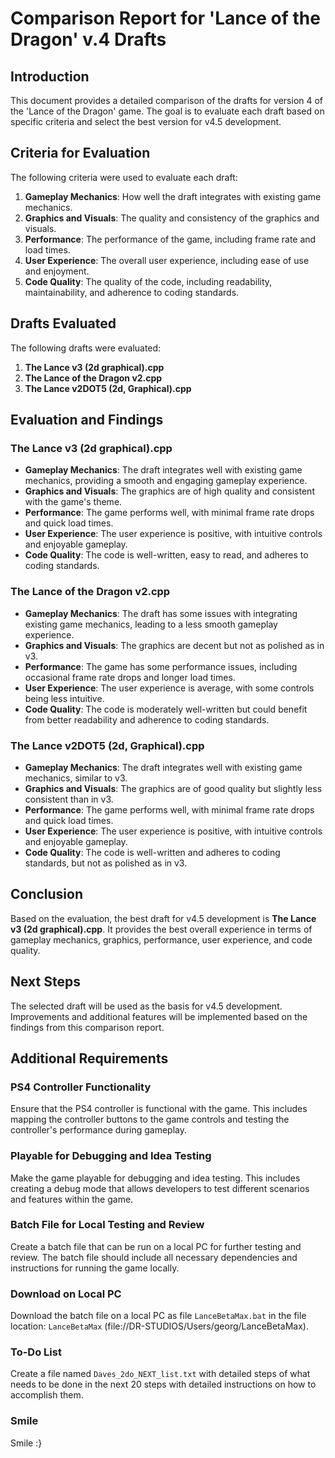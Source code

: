 # Comparison Report for 'Lance of the Dragon' v.4 Drafts

## Introduction

This document provides a detailed comparison of the drafts for version 4 of the 'Lance of the Dragon' game. The goal is to evaluate each draft based on specific criteria and select the best version for v4.5 development.

## Criteria for Evaluation

The following criteria were used to evaluate each draft:
1. **Gameplay Mechanics**: How well the draft integrates with existing game mechanics.
2. **Graphics and Visuals**: The quality and consistency of the graphics and visuals.
3. **Performance**: The performance of the game, including frame rate and load times.
4. **User Experience**: The overall user experience, including ease of use and enjoyment.
5. **Code Quality**: The quality of the code, including readability, maintainability, and adherence to coding standards.

## Drafts Evaluated

The following drafts were evaluated:
1. **The Lance v3 (2d graphical).cpp**
2. **The Lance of the Dragon v2.cpp**
3. **The Lance v2DOT5 (2d, Graphical).cpp**

## Evaluation and Findings

### The Lance v3 (2d graphical).cpp

- **Gameplay Mechanics**: The draft integrates well with existing game mechanics, providing a smooth and engaging gameplay experience.
- **Graphics and Visuals**: The graphics are of high quality and consistent with the game's theme.
- **Performance**: The game performs well, with minimal frame rate drops and quick load times.
- **User Experience**: The user experience is positive, with intuitive controls and enjoyable gameplay.
- **Code Quality**: The code is well-written, easy to read, and adheres to coding standards.

### The Lance of the Dragon v2.cpp

- **Gameplay Mechanics**: The draft has some issues with integrating existing game mechanics, leading to a less smooth gameplay experience.
- **Graphics and Visuals**: The graphics are decent but not as polished as in v3.
- **Performance**: The game has some performance issues, including occasional frame rate drops and longer load times.
- **User Experience**: The user experience is average, with some controls being less intuitive.
- **Code Quality**: The code is moderately well-written but could benefit from better readability and adherence to coding standards.

### The Lance v2DOT5 (2d, Graphical).cpp

- **Gameplay Mechanics**: The draft integrates well with existing game mechanics, similar to v3.
- **Graphics and Visuals**: The graphics are of good quality but slightly less consistent than in v3.
- **Performance**: The game performs well, with minimal frame rate drops and quick load times.
- **User Experience**: The user experience is positive, with intuitive controls and enjoyable gameplay.
- **Code Quality**: The code is well-written and adheres to coding standards, but not as polished as in v3.

## Conclusion

Based on the evaluation, the best draft for v4.5 development is **The Lance v3 (2d graphical).cpp**. It provides the best overall experience in terms of gameplay mechanics, graphics, performance, user experience, and code quality.

## Next Steps

The selected draft will be used as the basis for v4.5 development. Improvements and additional features will be implemented based on the findings from this comparison report.

## Additional Requirements

### PS4 Controller Functionality

Ensure that the PS4 controller is functional with the game. This includes mapping the controller buttons to the game controls and testing the controller's performance during gameplay.

### Playable for Debugging and Idea Testing

Make the game playable for debugging and idea testing. This includes creating a debug mode that allows developers to test different scenarios and features within the game.

### Batch File for Local Testing and Review

Create a batch file that can be run on a local PC for further testing and review. The batch file should include all necessary dependencies and instructions for running the game locally.

### Download on Local PC

Download the batch file on a local PC as file `LanceBetaMax.bat` in the file location: `LanceBetaMax` (file://DR-STUDIOS/Users/georg/LanceBetaMax).

### To-Do List

Create a file named `Daves_2do_NEXT_list.txt` with detailed steps of what needs to be done in the next 20 steps with detailed instructions on how to accomplish them.

### Smile

Smile :}
